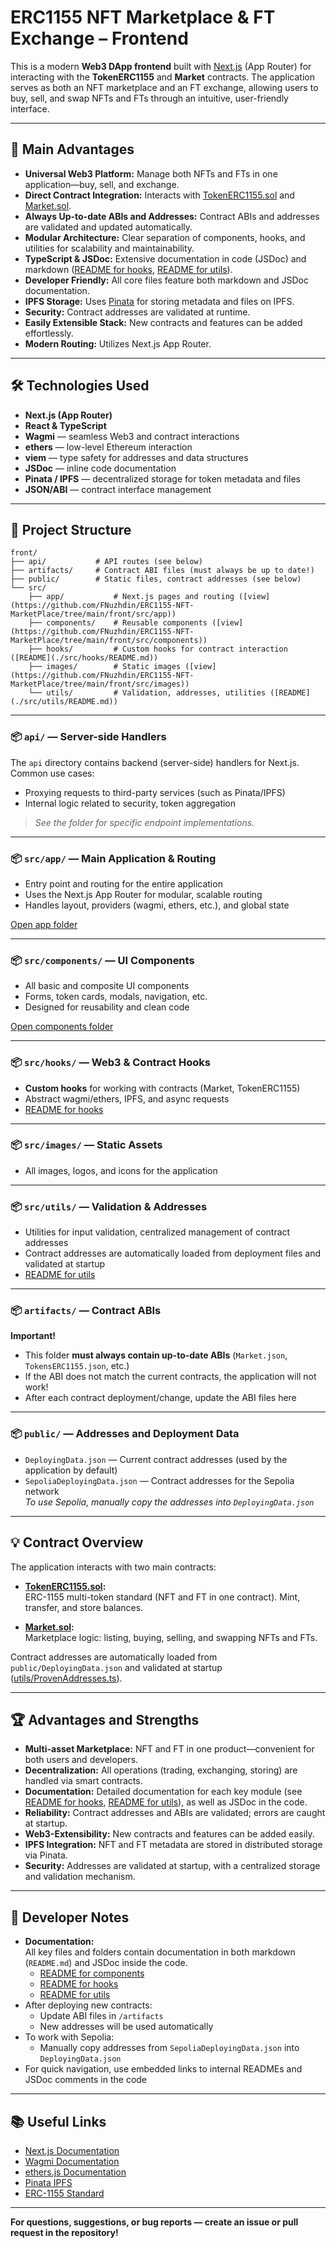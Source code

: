 # ERC1155 NFT Marketplace & FT Exchange – Frontend

This is a modern **Web3 DApp frontend** built with [Next.js](https://nextjs.org/) (App Router) for interacting with the **TokenERC1155** and **Market** contracts. The application serves as both an NFT marketplace and an FT exchange, allowing users to buy, sell, and swap NFTs and FTs through an intuitive, user-friendly interface.

---

## 🚀 Main Advantages

- **Universal Web3 Platform:** Manage both NFTs and FTs in one application—buy, sell, and exchange.
- **Direct Contract Integration:** Interacts with [TokenERC1155.sol](../contracts/TokensERC1155.sol) and [Market.sol](../contracts/Market.sol).
- **Always Up-to-date ABIs and Addresses:** Contract ABIs and addresses are validated and updated automatically.
- **Modular Architecture:** Clear separation of components, hooks, and utilities for scalability and maintainability.
- **TypeScript & JSDoc:** Extensive documentation in code (JSDoc) and markdown ([README for hooks](./src/hooks/README.md), [README for utils](./src/utils/README.md)).
- **Developer Friendly:** All core files feature both markdown and JSDoc documentation.
- **IPFS Storage:** Uses [Pinata](https://www.pinata.cloud/) for storing metadata and files on IPFS.
- **Security:** Contract addresses are validated at runtime.
- **Easily Extensible Stack:** New contracts and features can be added effortlessly.
- **Modern Routing:** Utilizes Next.js App Router.

---

## 🛠 Technologies Used

- **Next.js (App Router)**
- **React & TypeScript**
- **Wagmi** — seamless Web3 and contract interactions
- **ethers** — low-level Ethereum interaction
- **viem** — type safety for addresses and data structures
- **JSDoc** — inline code documentation
- **Pinata / IPFS** — decentralized storage for token metadata and files
- **JSON/ABI** — contract interface management

---

## 📁 Project Structure

```
front/
├── api/           # API routes (see below)
├── artifacts/     # Contract ABI files (must always be up to date!)
├── public/        # Static files, contract addresses (see below)
└── src/
    ├── app/           # Next.js pages and routing ([view](https://github.com/FNuzhdin/ERC1155-NFT-MarketPlace/tree/main/front/src/app))
    ├── components/    # Reusable components ([view](https://github.com/FNuzhdin/ERC1155-NFT-MarketPlace/tree/main/front/src/components))
    ├── hooks/         # Custom hooks for contract interaction ([README](./src/hooks/README.md))
    ├── images/        # Static images ([view](https://github.com/FNuzhdin/ERC1155-NFT-MarketPlace/tree/main/front/src/images))
    └── utils/         # Validation, addresses, utilities ([README](./src/utils/README.md))
```

---

### 📦 `api/` — Server-side Handlers

The `api` directory contains backend (server-side) handlers for Next.js.  
Common use cases:
- Proxying requests to third-party services (such as Pinata/IPFS)
- Internal logic related to security, token aggregation

> _See the folder for specific endpoint implementations._

---

### 📦 `src/app/` — Main Application & Routing

- Entry point and routing for the entire application
- Uses the Next.js App Router for modular, scalable routing
- Handles layout, providers (wagmi, ethers, etc.), and global state

[Open app folder](https://github.com/FNuzhdin/ERC1155-NFT-MarketPlace/tree/main/front/src/app)

---

### 📦 `src/components/` — UI Components

- All basic and composite UI components
- Forms, token cards, modals, navigation, etc.
- Designed for reusability and clean code

[Open components folder](https://github.com/FNuzhdin/ERC1155-NFT-MarketPlace/tree/main/front/src/components)

---

### 📦 `src/hooks/` — Web3 & Contract Hooks

- **Custom hooks** for working with contracts (Market, TokenERC1155)
- Abstract wagmi/ethers, IPFS, and async requests
- [README for hooks](./src/hooks/README.md)

---

### 📦 `src/images/` — Static Assets

- All images, logos, and icons for the application

---

### 📦 `src/utils/` — Validation & Addresses

- Utilities for input validation, centralized management of contract addresses
- Contract addresses are automatically loaded from deployment files and validated at startup
- [README for utils](./src/utils/README.md)

---

### 📦 `artifacts/` — Contract ABIs

**Important!**  
- This folder **must always contain up-to-date ABIs** (`Market.json`, `TokensERC1155.json`, etc.)
- If the ABI does not match the current contracts, the application will not work!
- After each contract deployment/change, update the ABI files here

---

### 📦 `public/` — Addresses and Deployment Data

- `DeployingData.json` — Current contract addresses (used by the application by default)
- `SepoliaDeployingData.json` — Contract addresses for the Sepolia network  
  _To use Sepolia, manually copy the addresses into `DeployingData.json`_

---

## 💡 Contract Overview

The application interacts with two main contracts:

- **[TokenERC1155.sol](../contracts/TokenERC1155.sol):**  
  ERC-1155 multi-token standard (NFT and FT in one contract). Mint, transfer, and store balances.

- **[Market.sol](../contracts/Market.sol):**  
  Marketplace logic: listing, buying, selling, and swapping NFTs and FTs.

Contract addresses are automatically loaded from `public/DeployingData.json` and validated at startup ([utils/ProvenAddresses.ts](./src/utils/ProvenAddresses.ts)).

---

## 🏆 Advantages and Strengths

- **Multi-asset Marketplace:** NFT and FT in one product—convenient for both users and developers.
- **Decentralization:** All operations (trading, exchanging, storing) are handled via smart contracts.
- **Documentation:** Detailed documentation for each key module (see [README for hooks](./src/hooks/README.md), [README for utils](./src/utils/README.md)), as well as JSDoc in the code.
- **Reliability:** Contract addresses and ABIs are validated; errors are caught at startup.
- **Web3-Extensibility:** New contracts and features can be added easily.
- **IPFS Integration:** NFT and FT metadata are stored in distributed storage via Pinata.
- **Security:** Addresses are validated at startup, with a centralized storage and validation mechanism.

---

## 📝 Developer Notes

- **Documentation:**  
  All key files and folders contain documentation in both markdown (`README.md`) and JSDoc inside the code.
    - [README for components](./src/components/README.md)
    - [README for hooks](./src/hooks/README.md)
    - [README for utils](./src/utils/README.md)
- After deploying new contracts:
  - Update ABI files in `/artifacts`
  - New addresses will be used automatically
- To work with Sepolia:
  - Manually copy addresses from `SepoliaDeployingData.json` into `DeployingData.json`
- For quick navigation, use embedded links to internal READMEs and JSDoc comments in the code

---

## 📚 Useful Links

- [Next.js Documentation](https://nextjs.org/docs)
- [Wagmi Documentation](https://wagmi.sh/docs/)
- [ethers.js Documentation](https://docs.ethers.org/)
- [Pinata IPFS](https://www.pinata.cloud/documentation)
- [ERC-1155 Standard](https://eips.ethereum.org/EIPS/eip-1155)

---

**For questions, suggestions, or bug reports — create an issue or pull request in the repository!**